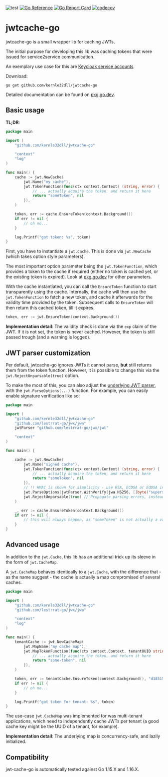 ![test](https://github.com/kernle32dll/jwtcache-go/workflows/test/badge.svg)
[![Go Reference](https://pkg.go.dev/badge/github.com/kernle32dll/jwtcache-go.svg)](https://pkg.go.dev/github.com/kernle32dll/jwtcache-go)
[![Go Report Card](https://goreportcard.com/badge/github.com/kernle32dll/jwtcache-go)](https://goreportcard.com/report/github.com/kernle32dll/jwtcache-go)
[![codecov](https://codecov.io/gh/kernle32dll/jwtcache-go/branch/master/graph/badge.svg)](https://codecov.io/gh/kernle32dll/jwtcache-go)

# jwtcache-go

jwtcache-go is a small wrapper lib for caching JWTs.

The initial purpose for developing this lib was caching tokens that were issued for service2service communication.

An exemplary use case for this are
[Keycloak service accounts](https://www.keycloak.org/docs/latest/server_admin/index.html#_service_accounts).

Download:

```
go get github.com/kernle32dll/jwtcache-go
```

Detailed documentation can be found on [pkg.go.dev](https://pkg.go.dev/github.com/kernle32dll/jwtcache-go).

## Basic usage

**TL;DR**:

```go
package main

import (
	"github.com/kernle32dll/jwtcache-go"

	"context"
	"log"
)

func main() {
	cache := jwt.NewCache(
		jwt.Name("my cache"),
		jwt.TokenFunction(func(ctx context.Context) (string, error) {
			// ... actually acquire the token, and return it here
			return "someToken", nil
		}),
	)

	token, err := cache.EnsureToken(context.Background())
	if err != nil {
		// oh no...
	}

	log.Printf("got token: %s", token)
}
```

First, you have to instantiate a `jwt.Cache`. This is done via `jwt.NewCache` (which takes option style parameters).

The most important option parameter being the `jwt.TokenFunction`, which provides a token to the cache if required
(either no token is cached yet, or the existing token is expired). Look at
[pkg.go.dev](https://pkg.go.dev/github.com/kernle32dll/jwtcache-go) for other parameters.

With the cache instantiated, you can call the `EnsureToken` function to start transparently using the cache. Internally,
the cache will then use the `jwt.TokenFunction` to fetch a new token, and cache it afterwards for the validity time
provided by the token. Subsequent calls to `EnsureToken` will then return this cached token, till it expires.

```go
token, err := jwt.EnsureToken(context.Background())
```

**Implementation detail**: The validity check is done via the `exp` claim of the JWT. If it is not set, the token is
never cached. However, the token is still passed trough (and a warning is logged).

## JWT parser customization

Per default, jwtcache-go ignores JWTs it cannot parse, **but** still returns them from the token function. However, it
is possible to change this via the `jwt.RejectUnparsable(true)` option.

To make the most of this, you can also adjust the [underlying JWT parser](https://github.com/lestrrat-go/jwx), with
the `jwt.ParseOptions(...)` function. For example, you can easily enable signature verification like so:

```go
package main

import (
	"github.com/kernle32dll/jwtcache-go"
	"github.com/lestrrat-go/jwx/jwa"
	jwtParser "github.com/lestrrat-go/jwx/jwt"

	"context"
)

func main() {

	cache := jwt.NewCache(
		jwt.Name("signed cache"),
		jwt.TokenFunction(func(ctx context.Context) (string, error) {
			// ... actually acquire the token, and return it here
			return "someToken", nil
		}),
		// !! HMAC is shown for simplicity - use RSA, ECDSA or EdDSA instead !!
		jwt.ParseOptions(jwtParser.WithVerify(jwa.HS256, []byte("supersecretpassphrase"))),
		jwt.RejectUnparsable(true) // Propagate parsing errors, instead of swallowing them
	)

	_, err := cache.EnsureToken(context.Background())
	if err != nil {
		// this will always happen, as "someToken" is not actually a valid HMAC signed JWT!
	}
}
```

## Advanced usage

In addition to the `jwt.Cache`, this lib has an additional trick up its sleeve in the form of `jwt.CacheMap`.

A `jwt.CacheMap` behaves identically to a `jwt.Cache`, with the difference that - as the name suggest - the cache is
actually a map compromised of several caches.

```go
package main

import (
	"github.com/kernle32dll/jwtcache-go"
	"github.com/lestrrat-go/jwx/jwa"

	"context"
	"log"
)

func main() {
	tenantCache := jwt.NewCacheMap(
		jwt.MapName("my cache map"),
		jwt.MapTokenFunction(func(ctx context.Context, tenantUUID string) (string, error) {
			// ... actually acquire the token, and return it here
			return "some-token", nil
		}),
	)

	token, err := tenantCache.EnsureToken(context.Background(), "d1851563-c529-42d9-994b-6b996ec4b605")
	if err != nil {
		// oh no...
	}

	log.Printf("got token for tenant: %s", token)
}
```

The use-case `jwt.CacheMap` was implemented for was multi-tenant applications, which need to independently cache JWTs
per tenant (a good cache key might be the UUID of a tenant, for example).

**Implementation detail**: The underlying map is concurrency-safe, and lazily initialized.

## Compatibility

jwt-cache-go is automatically tested against Go 1.15.X and 1.16.X.
